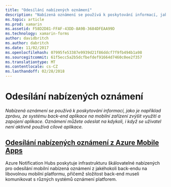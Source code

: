 ```yaml
---
title: "Odesílání nabízených oznámení"
description: "Nabízená oznámení se používá k poskytování informací, jako je například zprávu, ze systému back-end aplikace na mobilní zařízení zvýšit využití a zapojení aplikace. Oznámení můžete odeslat na kdykoli, i když se uživatel není aktivně používá cílové aplikace."
ms.topic: article
ms.prod: xamarin
ms.assetid: F58D2D81-FFAF-43DD-8A9B-3684DFEAA99D
ms.technology: xamarin-forms
author: davidbritch
ms.author: dabritch
ms.date: 11/02/2017
ms.openlocfilehash: 07995fe53387e9939d21f86ddcf7f9fb494b1a98
ms.sourcegitcommit: 61f5ecc5a2b5dcfbefdef91664d7460c0ee2f357
ms.translationtype: MT
ms.contentlocale: cs-CZ
ms.lasthandoff: 02/28/2018
---
```

# <a name="sending-push-notifications"></a>Odesílání nabízených oznámení

_Nabízená oznámení se používá k poskytování informací, jako je například zprávu, ze systému back-end aplikace na mobilní zařízení zvýšit využití a zapojení aplikace. Oznámení můžete odeslat na kdykoli, i když se uživatel není aktivně používá cílové aplikace._

## <a name="sending-push-notifications-from-azure-mobile-appsazuremd"></a>[Odesílání nabízených oznámení z Azure Mobile Apps](azure.md)

Azure Notification Hubs poskytuje infrastrukturu škálovatelné nabízených pro odesílání mobilní nabízená oznámení z jakéhokoli back-endu na libovolnou mobilní platformu, přičemž složitost back-end museli komunikovat s různých systémů oznámení platforem.
